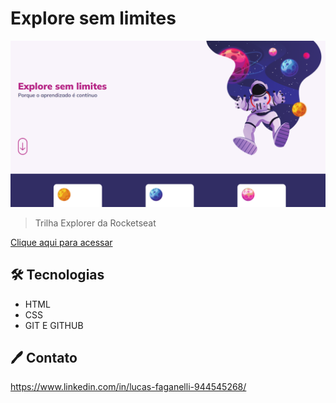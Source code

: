 # Explore sem limites

![preview](./.github/preview.png)

>Trilha Explorer da Rocketseat

[Clique aqui para acessar](https://lucasfaganelli.github.io/Explore-sem-limites/)

## 🛠 Tecnologias

- HTML
- CSS
- GIT E GITHUB

## 🖊 Contato

https://www.linkedin.com/in/lucas-faganelli-944545268/